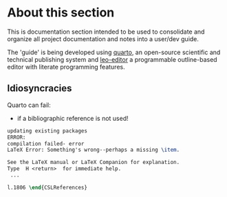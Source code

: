 # About this section

This is documentation section intended to be used to consolidate and organize all project documentation and notes into a user/dev guide.

The 'guide' is being developed using [quarto](https://quarto.org), an open-source scientific and technical publishing system and [leo-editor](https://leo-editor.github.io/leo-editor/) a programmable outline-based editor with literate programming features.

## Idiosyncracies

Quarto can fail:

- if a bibliographic reference is not used!

```latex
updating existing packages
ERROR:
compilation failed- error
LaTeX Error: Something's wrong--perhaps a missing \item.

See the LaTeX manual or LaTeX Companion for explanation.
Type  H <return>  for immediate help.
 ...

l.1806 \end{CSLReferences}
```

